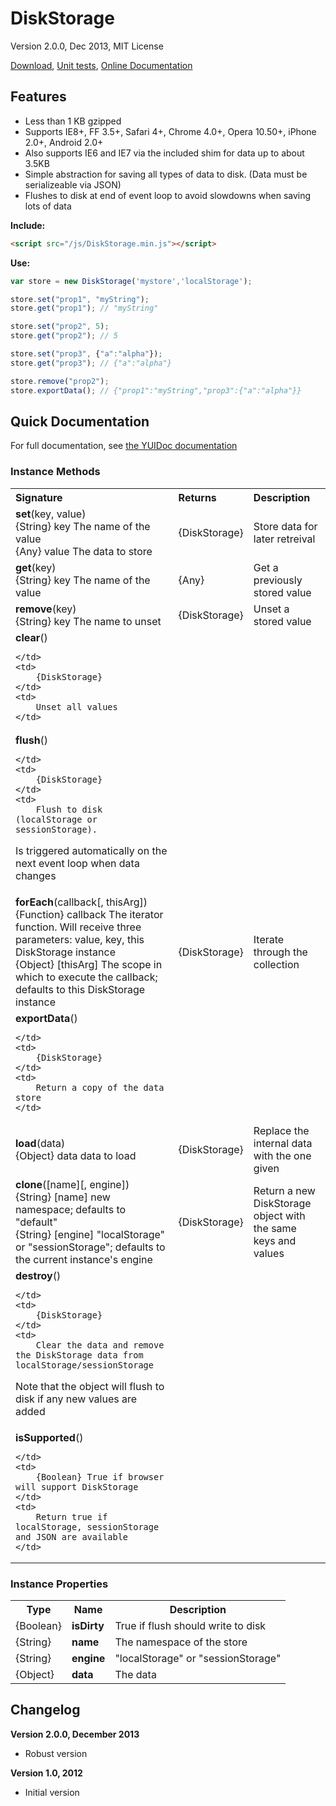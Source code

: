 # DiskStorage

Version 2.0.0, Dec 2013, MIT License

[Download](https://github.com/kensnyder/DiskStorage/blob/master/dist/DiskStorage.min.js?raw=true), [Unit tests](http://sandbox.kendsnyder.com/DiskStorage/test/evergreen.html), [Online Documentation](http://sandbox.kendsnyder.com/DiskStorage/docs/classes/DiskStorage.html)

## Features

* Less than 1 KB gzipped
* Supports IE8+, FF 3.5+, Safari 4+, Chrome 4.0+, Opera 10.50+, iPhone 2.0+, Android 2.0+
* Also supports IE6 and IE7 via the included shim for data up to about 3.5KB
* Simple abstraction for saving all types of data to disk. (Data must be serializeable via JSON)
* Flushes to disk at end of event loop to avoid slowdowns when saving lots of data

**Include:**

```html
<script src="/js/DiskStorage.min.js"></script>
```

**Use:**

```javascript
var store = new DiskStorage('mystore','localStorage');

store.set("prop1", "myString");
store.get("prop1"); // "myString"

store.set("prop2", 5);
store.get("prop2"); // 5

store.set("prop3", {"a":"alpha"});
store.get("prop3"); // {"a":"alpha"}

store.remove("prop2");
store.exportData(); // {"prop1":"myString","prop3":{"a":"alpha"}}
```

## Quick Documentation

For full documentation, see [the YUIDoc documentation](http://sandbox.kendsnyder.com/DiskStorage/docs/classes/DiskStorage.html)		

### Instance Methods

<table>
<tr>
	<th align="left">Signature</th>
	<th align="left">Returns</th>
	<th align="left">Description</th>
</tr>

<tr>
	<td>
		<strong>set</strong>(key, value)
		<br />
		{String} key The name of the value<br />{Any} value The data to store<br />
	</td>
	<td>
		{DiskStorage} 
	</td>
	<td>
		Store data for later retreival
	</td>
</tr>

<tr>
	<td>
		<strong>get</strong>(key)
		<br />
		{String} key The name of the value<br />
	</td>
	<td>
		{Any} 
	</td>
	<td>
		Get a previously stored value
	</td>
</tr>

<tr>
	<td>
		<strong>remove</strong>(key)
		<br />
		{String} key The name to unset<br />
	</td>
	<td>
		{DiskStorage} 
	</td>
	<td>
		Unset a stored value
	</td>
</tr>

<tr>
	<td>
		<strong>clear</strong>()
		<br />
		
	</td>
	<td>
		{DiskStorage} 
	</td>
	<td>
		Unset all values
	</td>
</tr>

<tr>
	<td>
		<strong>flush</strong>()
		<br />
		
	</td>
	<td>
		{DiskStorage} 
	</td>
	<td>
		Flush to disk (localStorage or sessionStorage).
Is triggered automatically on the next event loop when data changes
	</td>
</tr>

<tr>
	<td>
		<strong>forEach</strong>(callback[, thisArg])
		<br />
		{Function} callback The iterator function. Will receive three parameters: value, key, this DiskStorage instance<br />{Object} [thisArg] The scope in which to execute the callback; defaults to this DiskStorage instance<br />
	</td>
	<td>
		{DiskStorage} 
	</td>
	<td>
		Iterate through the collection
	</td>
</tr>

<tr>
	<td>
		<strong>exportData</strong>()
		<br />
		
	</td>
	<td>
		{DiskStorage} 
	</td>
	<td>
		Return a copy of the data store
	</td>
</tr>

<tr>
	<td>
		<strong>load</strong>(data)
		<br />
		{Object} data data to load<br />
	</td>
	<td>
		{DiskStorage} 
	</td>
	<td>
		Replace the internal data with the one given
	</td>
</tr>

<tr>
	<td>
		<strong>clone</strong>([name][, engine])
		<br />
		{String} [name] new namespace; defaults to &quot;default&quot;<br />{String} [engine] &quot;localStorage&quot; or &quot;sessionStorage&quot;; defaults to the current instance&#x27;s engine<br />
	</td>
	<td>
		{DiskStorage} 
	</td>
	<td>
		Return a new DiskStorage object with the same keys and values
	</td>
</tr>

<tr>
	<td>
		<strong>destroy</strong>()
		<br />
		
	</td>
	<td>
		{DiskStorage} 
	</td>
	<td>
		Clear the data and remove the DiskStorage data from localStorage/sessionStorage
Note that the object will flush to disk if any new values are added
	</td>
</tr>

<tr>
	<td>
		<strong>isSupported</strong>()
		<br />
		
	</td>
	<td>
		{Boolean} True if browser will support DiskStorage
	</td>
	<td>
		Return true if localStorage, sessionStorage and JSON are available
	</td>
</tr>

</table>

### Instance Properties

<table>
	<tr>
		<th>Type</th>
		<th>Name</th>
		<th>Description</th>
	<tr>
	<tr>
		<td>{Boolean}</td>
		<td><strong>isDirty</strong></td>
		<td>True if flush should write to disk</td>
	</tr>
	<tr>
		<td>{String}</td>
		<td><strong>name</strong></td>
		<td>The namespace of the store</td>
	</tr>
	<tr>
		<td>{String}</td>
		<td><strong>engine</strong></td>
		<td>&quot;localStorage&quot; or &quot;sessionStorage&quot;</td>
	</tr>
	<tr>
		<td>{Object}</td>
		<td><strong>data</strong></td>
		<td>The data</td>
	</tr>
	
</table>

## Changelog

**Version 2.0.0, December 2013**
* Robust version

**Version 1.0, 2012**
* Initial version
